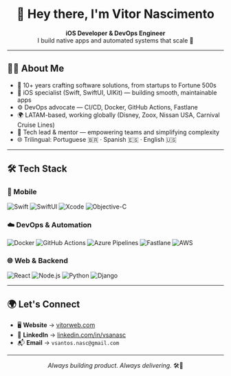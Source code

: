 <h1 align="center">👋 Hey there, I'm Vitor Nascimento</h1>

<p align="center">
  <strong>iOS Developer & DevOps Engineer</strong><br>
  I build native apps and automated systems that scale 🚀
</p>

---

## 🧑‍💻 About Me

- 🧭 10+ years crafting software solutions, from startups to Fortune 500s  
- 📱 iOS specialist (Swift, SwiftUI, UIKit) — building smooth, maintainable apps  
- ⚙️ DevOps advocate — CI/CD, Docker, GitHub Actions, Fastlane  
- 🌍 LATAM-based, working globally (Disney, Zoox, Nissan USA, Carnival Cruise Lines)  
- 👥 Tech lead & mentor — empowering teams and simplifying complexity  
- 🌐 Trilingual: Portuguese 🇧🇷 · Spanish 🇪🇸 · English 🇺🇸

---

## 🛠️ Tech Stack

### 📱 Mobile
![Swift](https://img.shields.io/badge/Swift-orange?logo=swift&logoColor=white)
![SwiftUI](https://img.shields.io/badge/SwiftUI-0052CC?logo=apple&logoColor=white)
![Xcode](https://img.shields.io/badge/Xcode-147EFB?logo=xcode&logoColor=white)
![Objective-C](https://img.shields.io/badge/Objective--C-lightgrey?logo=apple)

### ☁️ DevOps & Automation
![Docker](https://img.shields.io/badge/Docker-2496ED?logo=docker&logoColor=white)
![GitHub Actions](https://img.shields.io/badge/GitHub%20Actions-2088FF?logo=githubactions&logoColor=white)
![Azure Pipelines](https://img.shields.io/badge/Azure--Pipelines-0078D7?logo=azurepipelines&logoColor=white)
![Fastlane](https://img.shields.io/badge/Fastlane-00C7B7?logo=fastlane&logoColor=white)
![AWS](https://img.shields.io/badge/AWS-232F3E?logo=amazonaws&logoColor=white)

### 🌐 Web & Backend
![React](https://img.shields.io/badge/React-20232A?logo=react)
![Node.js](https://img.shields.io/badge/Node.js-339933?logo=node.js)
![Python](https://img.shields.io/badge/Python-3776AB?logo=python&logoColor=white)
![Django](https://img.shields.io/badge/Django-092E20?logo=django&logoColor=white)

<!--
---

## 🚀 Featured Projects

| 🌟 Project | 📝 Description | ⚙️ Tech Stack |
|-----------|----------------|--------------|
| **Carnival Cruise App** | Led iOS development & CI/CD for customer-facing cruise companion app | SwiftUI, Azure DevOps, Xcodegen |
| **Zoox (Autonomous Vehicles)** | Built compliance features for AV systems with Swift and KMP | SwiftUI, Kotlin, Multiplatform |
| **Nissan USA** | Created dashboards and sentiment analysis reports for exec teams | React, Python, GPT-4, Jupyter |
| **HCA Healthcare** | Integrated 3D visualizations & real-time speech-to-text in React app | React, Drei, WebSockets, Node.js |

-->
---

## 🌍 Let's Connect

- 🖥️ **Website** → [vitorweb.com](https://vitorweb.com)
- 💼 **LinkedIn** → [linkedin.com/in/vsanasc](https://linkedin.com/in/vsanasc)
- 📬 **Email** → `vsantos.nasc@gmail.com`

---

<p align="center">
  <em>Always building product. Always delivering.</em> 🛠️🚀
</p>
